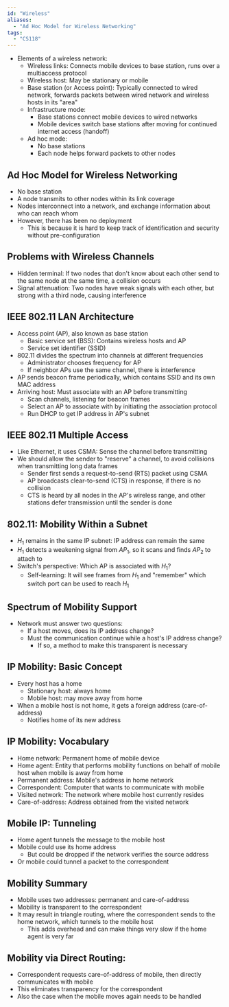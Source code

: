 ```yaml
---
id: "Wireless"
aliases:
  - "Ad Hoc Model for Wireless Networking"
tags:
  - "CS118"
---
```


- Elements of a wireless network:
  - Wireless links: Connects mobile devices to base station, runs over a
    multiaccess protocol
  - Wireless host: May be stationary or mobile
  - Base station (or Access point): Typically connected to wired network,
    forwards packets between wired network and wireless hosts in its "area"
  - Infrastructure mode:
    - Base stations connect mobile devices to wired networks
    - Mobile devices switch base stations after moving for continued internet
      access (handoff)
  - Ad hoc mode:
    - No base stations
    - Each node helps forward packets to other nodes

## Ad Hoc Model for Wireless Networking

- No base station
- A node transmits to other nodes within its link coverage
- Nodes interconnect into a network, and exchange information about who can
  reach whom
- However, there has been no deployment
  - This is because it is hard to keep track of identification and security
    without pre-configuration

## Problems with Wireless Channels

- Hidden terminal: If two nodes that don't know about each other send to the
  same node at the same time, a collision occurs
- Signal attenuation: Two nodes have weak signals with each other, but strong
  with a third node, causing interference

## IEEE 802.11 LAN Architecture

- Access point (AP), also known as base station
  - Basic service set (BSS): Contains wireless hosts and AP
  - Service set identifier (SSID)
- 802.11 divides the spectrum into channels at different frequencies
  - Administrator chooses frequency for AP
  - If neighbor APs use the same channel, there is interference
- AP sends beacon frame periodically, which contains SSID and its own MAC
  address
- Arriving host: Must associate with an AP before transmitting
  - Scan channels, listening for beacon frames
  - Select an AP to associate with by initiating the association protocol
  - Run DHCP to get IP address in AP's subnet

## IEEE 802.11 Multiple Access

- Like Ethernet, it uses CSMA: Sense the channel before transmitting
- We should allow the sender to "reserve" a channel, to avoid collisions when
  transmitting long data frames
  - Sender first sends a request-to-send (RTS) packet using CSMA
  - AP broadcasts clear-to-send (CTS) in response, if there is no collision
  - CTS is heard by all nodes in the AP's wireless range, and other stations
    defer transmission until the sender is done

## 802.11: Mobility Within a Subnet

- $H_1$ remains in the same IP subnet: IP address can remain the same
- $H_1$ detects a weakening signal from $AP_1$, so it scans and finds $AP_2$ to
  attach to
- Switch's perspective: Which AP is associated with $H_1$?
  - Self-learning: It will see frames from $H_1$ and "remember" which switch
    port can be used to reach $H_1$

## Spectrum of Mobility Support

- Network must answer two questions:
  - If a host moves, does its IP address change?
  - Must the communication continue while a host's IP address change?
    - If so, a method to make this transparent is necessary

## IP Mobility: Basic Concept

- Every host has a home
  - Stationary host: always home
  - Mobile host: may move away from home
- When a mobile host is not home, it gets a foreign address (care-of-address)
  - Notifies home of its new address

## IP Mobility: Vocabulary

- Home network: Permanent home of mobile device
- Home agent: Entity that performs mobility functions on behalf of mobile host
  when mobile is away from home
- Permanent address: Mobile's address in home network
- Correspondent: Computer that wants to communicate with mobile
- Visited network: The network where mobile host currently resides
- Care-of-address: Address obtained from the visited network

## Mobile IP: Tunneling

- Home agent tunnels the message to the mobile host
- Mobile could use its home address
  - But could be dropped if the network verifies the source address
- Or mobile could tunnel a packet to the correspondent

## Mobility Summary

- Mobile uses two addresses: permanent and care-of-address
- Mobility is transparent to the correspondent
- It may result in triangle routing, where the correspondent sends to the home
  network, which tunnels to the mobile host
  - This adds overhead and can make things very slow if the home agent is very
    far

## Mobility via Direct Routing:

- Correspondent requests care-of-address of mobile, then directly communicates
  with mobile
- This eliminates transparency for the correspondent
- Also the case when the mobile moves again needs to be handled
